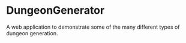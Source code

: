 # DungeonGenerator
A web application to demonstrate some of the many different types of dungeon generation.

